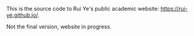 This is the source code to Rui Ye's public academic website:  https://rui-ye.github.io/.

Not the final version, website in progress.